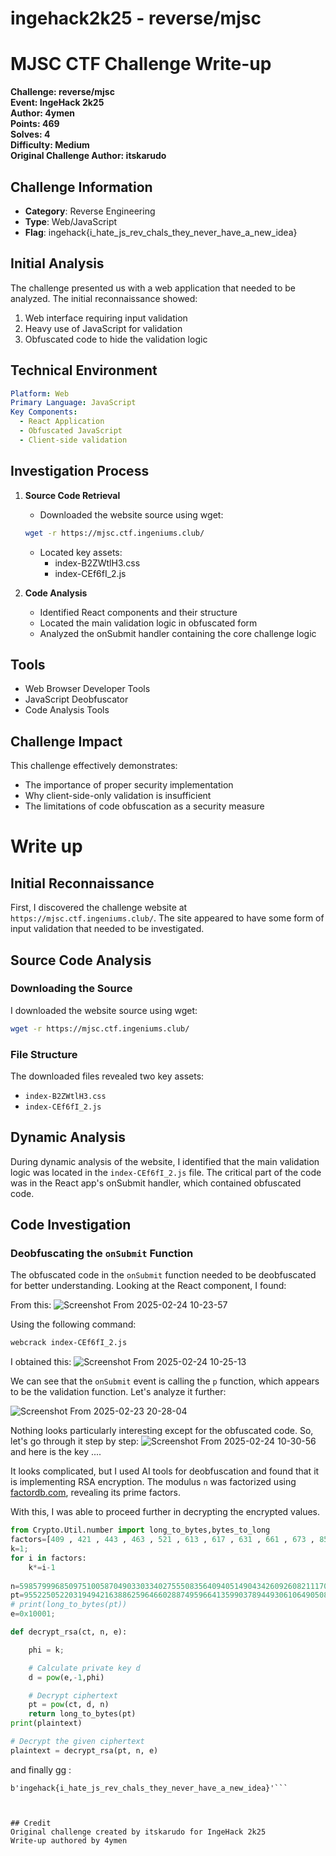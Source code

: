 # ingehack2k25 - reverse/mjsc


# MJSC CTF Challenge Write-up
**Challenge: reverse/mjsc**  
**Event: IngeHack 2k25**  
**Author: 4ymen**  
**Points: 469**  
**Solves: 4**  
**Difficulty: Medium**  
**Original Challenge Author: itskarudo**

## Challenge Information
- **Category**: Reverse Engineering
- **Type**: Web/JavaScript
- **Flag**: ingehack{i_hate_js_rev_chals_they_never_have_a_new_idea}


## Initial Analysis
The challenge presented us with a web application that needed to be analyzed. The initial reconnaissance showed:

1. Web interface requiring input validation
2. Heavy use of JavaScript for validation
3. Obfuscated code to hide the validation logic

## Technical Environment
```yaml
Platform: Web
Primary Language: JavaScript
Key Components:
  - React Application
  - Obfuscated JavaScript
  - Client-side validation
```

## Investigation Process
1. **Source Code Retrieval**
   - Downloaded the website source using wget:
   ```bash
   wget -r https://mjsc.ctf.ingeniums.club/
   ```
   - Located key assets:
     - index-B2ZWtlH3.css
     - index-CEf6fI_2.js

2. **Code Analysis**
   - Identified React components and their structure
   - Located the main validation logic in obfuscated form
   - Analyzed the onSubmit handler containing the core challenge logic
## Tools
- Web Browser Developer Tools
- JavaScript Deobfuscator
- Code Analysis Tools


## Challenge Impact
This challenge effectively demonstrates:
- The importance of proper security implementation
- Why client-side-only validation is insufficient
- The limitations of code obfuscation as a security measure

# Write up  

## Initial Reconnaissance

First, I discovered the challenge website at `https://mjsc.ctf.ingeniums.club/`. The site appeared to have some form of input validation that needed to be investigated.

## Source Code Analysis

### Downloading the Source
I downloaded the website source using wget:
```bash
wget -r https://mjsc.ctf.ingeniums.club/
```

### File Structure
The downloaded files revealed two key assets:
- `index-B2ZWtlH3.css`
- `index-CEf6fI_2.js`

## Dynamic Analysis

During dynamic analysis of the website, I identified that the main validation logic was located in the `index-CEf6fI_2.js` file. The critical part of the code was in the React app's onSubmit handler, which contained obfuscated code.
## Code Investigation

### Deobfuscating the `onSubmit` Function

The obfuscated code in the `onSubmit` function needed to be deobfuscated for better understanding. Looking at the React component, I found:

From this:
![Screenshot From 2025-02-24 10-23-57](https://github.com/user-attachments/assets/64f71608-8578-424a-947a-6a3fcac7ff3b)

Using the following command:
```sh
webcrack index-CEf6fI_2.js
```

I obtained this:
![Screenshot From 2025-02-24 10-25-13](https://github.com/user-attachments/assets/f35a89da-c001-4916-b9b0-38bc1409214d)

We can see that the `onSubmit` event is calling the `p` function, which appears to be the validation function. Let's analyze it further:

![Screenshot From 2025-02-23 20-28-04](https://github.com/user-attachments/assets/3669bb81-6119-4948-aed7-e5b1d2bade3e)

Nothing looks particularly interesting except for the obfuscated code. So, let's go through it step by step:
![Screenshot From 2025-02-24 10-30-56](https://github.com/user-attachments/assets/ea668db2-fb3d-4fba-8a76-00937e0d971d)
and here is the key ....

It looks complicated, but I used AI tools for deobfuscation and found that it is implementing RSA encryption. The modulus `n` was factorized using [factordb.com](http://factordb.com/), revealing its prime factors.

With this, I was able to proceed further in decrypting the encrypted values.


```python 
from Crypto.Util.number import long_to_bytes,bytes_to_long
factors=[409 , 421 , 443 , 463 , 521 , 613 , 617 , 631 , 661 , 673 , 859 , 881 , 911 , 937 , 953 , 991 , 1021 , 1123 , 1171 , 1249 , 1321 , 1327 , 1361 , 1429 , 1531 , 1871 , 1873 , 2003 , 2081 , 2143 , 2311 , 2381 , 2731 , 2857 , 2861 , 3061 , 3169 , 3361 , 3433 , 3571 , 3697 , 4421 , 4621 , 5237 , 5281 , 6007 , 6121 , 6553 , 6733 , 7481 , 8009 , 8191 , 8581 , 8737 , 9241 , 9283 , 10711 , 12377 , 13729 , 14281 , 16831 , 17137 , 17681 , 18481 , 19891 , 20021 , 20593 , 21841 , 23563 , 24481 , 25741 , 26209 , 27847 , 29173 , 29921 , 30941 , 34273 , 36037 , 42841 , 43759 , 46411 , 48049 , 52361 , 53857 , 55441 , 63649 , 65521 , 72073 , 72931 , 74257 ,78541 ,79561 , 87517 , 92821 , 96097 , 97241 , 110881 , 116689 , 117811 , 131041 , 145861 , 148513 , 157081 , 180181 , 185641 , 209441 , 235621 , 269281 , 291721 , 314161 , 371281 , 388961 , 445537 , 471241 , 680681 , 700129 , 816817 , 1633633 , 8168161]
k=1;
for i in factors:
    k*=i-1
    
n=59857999685097510058704903303340275550835640940514904342609260821117098340506319476802302889863926430165796687108736694628663794024203081690831548926936527743286188479060985861546093711311571900661759884274719541236402441770905441176260283697893506556009435089259190308034118717196693029323272007089714272903225216389846915864612112381878100108428287917605430965442572234711074146363466926780699151173555904751392997928289187479977403795442182731620805949932616667193358004913424246140299423521
pt=9552250522031949421638862596466028874959664135990378944930610649050829114580816653549121561543414280914915955024423028045246147975154695636106060938335299887833399513605532232339992834555678292389803487517198475313799474137878912299409679963542771170996276018758394611416081529116162976136562129480128004033192434211594290655366631087302510792719773367480622157400456815223142391198477030085034818278773050995985562380964819034466087156010585672758629818663474812348343052593843066985508176737;
# print(long_to_bytes(pt))
e=0x10001;

def decrypt_rsa(ct, n, e):    

    phi = k;

    # Calculate private key d
    d = pow(e,-1,phi)

    # Decrypt ciphertext
    pt = pow(ct, d, n)
    return long_to_bytes(pt)
print(plaintext)

# Decrypt the given ciphertext
plaintext = decrypt_rsa(pt, n, e)
```

and finally gg :
```➜  mjsc.ctf.ingeniums.club python ~/sol.py 
b'ingehack{i_hate_js_rev_chals_they_never_have_a_new_idea}'```



## Credit
Original challenge created by itskarudo for IngeHack 2k25
Write-up authored by 4ymen
